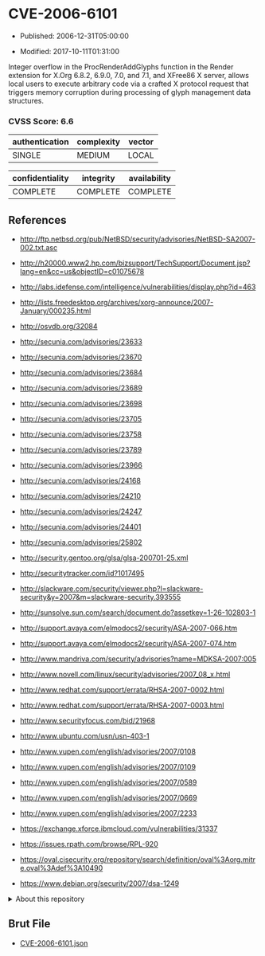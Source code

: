 # CVE-2006-6101

- Published: 2006-12-31T05:00:00

- Modified: 2017-10-11T01:31:00

Integer overflow in the ProcRenderAddGlyphs function in the Render extension for X.Org 6.8.2, 6.9.0, 7.0, and 7.1, and XFree86 X server, allows local users to execute arbitrary code via a crafted X protocol request that triggers memory corruption during processing of glyph management data structures.

### CVSS Score: **6.6**

| authentication | complexity | vector |
| --- | --- | --- |
| SINGLE | MEDIUM | LOCAL |

| confidentiality | integrity | availability |
| --- | --- | --- |
| COMPLETE | COMPLETE | COMPLETE |

## References

* http://ftp.netbsd.org/pub/NetBSD/security/advisories/NetBSD-SA2007-002.txt.asc

* http://h20000.www2.hp.com/bizsupport/TechSupport/Document.jsp?lang=en&cc=us&objectID=c01075678

* http://labs.idefense.com/intelligence/vulnerabilities/display.php?id=463

* http://lists.freedesktop.org/archives/xorg-announce/2007-January/000235.html

* http://osvdb.org/32084

* http://secunia.com/advisories/23633

* http://secunia.com/advisories/23670

* http://secunia.com/advisories/23684

* http://secunia.com/advisories/23689

* http://secunia.com/advisories/23698

* http://secunia.com/advisories/23705

* http://secunia.com/advisories/23758

* http://secunia.com/advisories/23789

* http://secunia.com/advisories/23966

* http://secunia.com/advisories/24168

* http://secunia.com/advisories/24210

* http://secunia.com/advisories/24247

* http://secunia.com/advisories/24401

* http://secunia.com/advisories/25802

* http://security.gentoo.org/glsa/glsa-200701-25.xml

* http://securitytracker.com/id?1017495

* http://slackware.com/security/viewer.php?l=slackware-security&y=2007&m=slackware-security.393555

* http://sunsolve.sun.com/search/document.do?assetkey=1-26-102803-1

* http://support.avaya.com/elmodocs2/security/ASA-2007-066.htm

* http://support.avaya.com/elmodocs2/security/ASA-2007-074.htm

* http://www.mandriva.com/security/advisories?name=MDKSA-2007:005

* http://www.novell.com/linux/security/advisories/2007_08_x.html

* http://www.redhat.com/support/errata/RHSA-2007-0002.html

* http://www.redhat.com/support/errata/RHSA-2007-0003.html

* http://www.securityfocus.com/bid/21968

* http://www.ubuntu.com/usn/usn-403-1

* http://www.vupen.com/english/advisories/2007/0108

* http://www.vupen.com/english/advisories/2007/0109

* http://www.vupen.com/english/advisories/2007/0589

* http://www.vupen.com/english/advisories/2007/0669

* http://www.vupen.com/english/advisories/2007/2233

* https://exchange.xforce.ibmcloud.com/vulnerabilities/31337

* https://issues.rpath.com/browse/RPL-920

* https://oval.cisecurity.org/repository/search/definition/oval%3Aorg.mitre.oval%3Adef%3A10490

* https://www.debian.org/security/2007/dsa-1249

<details>
<summary>About this repository</summary> 

  This repository is part of the project [Live Hack CVE](https://github.com/Live-Hack-CVE). Main website can be found [www.live-hack.org](https://www.live-hack.org) 
  
  Made by [Sn0wAlice](https://github.com/Sn0wAlice) for the people that care about security and need to have a feed of the latest CVEs. Hope you enjoy it, don't forget to star the repo and follow me on [Twitter](https://twitter.com/Sn0wAlice) and [Github](https://github.com/Sn0wAlice). And that is my [personnal website](https://www.alice-snow.me/)

  - [Home Page](https://github.com/Live-Hack-CVE)
  - [Framework](https://github.com/Live-Hack-CVE/cve-framework)
  - [CVE database](https://github.com/Live-Hack-CVE/full_database)
  - [Changelog](https://github.com/Live-Hack-CVE/Changelog)
</details>

## Brut File

* [CVE-2006-6101.json](https://raw.githubusercontent.com/Live-Hack-CVE/full_database/main/cves/2006/CVE-2006-6101.json)

